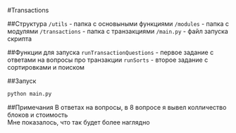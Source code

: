 #Transactions

##Структура
`/utils` - папка с основыными функциями
`/modules` - папка с модулями
`/transactions` - папка с транзакциями
`/main.py` - файл запуска скрипта

##Функции для запуска
`runTransactionQuestions` - первое задание с ответами на вопросы про транзакции
`runSorts` - второе задание с сортировками и поиском

##Запуск
```bash
python main.py
```

##Примечания
В ответах на вопросы, в 8 вопросе я вывел колличество блоков и стоимость  
Мне показалось, что так будет более наглядно